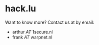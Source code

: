 # hack.lu

Want to know more? Contact us at by email: 
- arthur *AT* 1secure.nl 
- frank *AT* warpnet.nl
